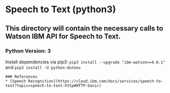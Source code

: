 # Speech to Text (python3)

## This directory will contain the necessary calls to Watson IBM API for Speech to Text. 
### Python Version: 3
Install dependencies via pip3: `pip3 install --upgrade "ibm-watson>=4.0.1"` and `pip3 install -U python-dotenv`

```
### References
* [Speech Recognition](https://cloud.ibm.com/docs/services/speech-to-text?topic=speech-to-text-http#HTTP-basic)